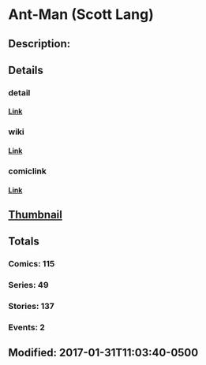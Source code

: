 # Ant-Man (Scott Lang)
## Description: 
## Details
### detail
#### [Link](http://marvel.com/comics/characters/1010801/ant-man_scott_lang?utm_campaign=apiRef&utm_source=225578a89fc76f3d20fbffda5d17a88d)
### wiki
#### [Link](http://marvel.com/universe/Ant-Man_(Scott_Lang)?utm_campaign=apiRef&utm_source=225578a89fc76f3d20fbffda5d17a88d)
### comiclink
#### [Link](http://marvel.com/comics/characters/1010801/ant-man_scott_lang?utm_campaign=apiRef&utm_source=225578a89fc76f3d20fbffda5d17a88d)
## [Thumbnail](http://i.annihil.us/u/prod/marvel/i/mg/e/20/52696868356a0.jpg)
## Totals
### Comics: 115
### Series: 49
### Stories: 137
### Events: 2
## Modified: 2017-01-31T11:03:40-0500